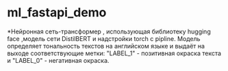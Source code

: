 # ml_fastapi_demo
*Нейронная сеть-трансформер , использующая библиотеку hugging face ,модель сети DistilBERT и надстройки torch с pipline.
Модель определяет тональность текстов на английском языке и выдаёт на выходе соответствующие метки: "LABEL_1" - позитивная окраска текста и "LABEL_0" - негативная окраска.
 
